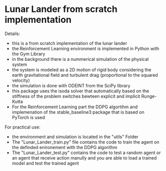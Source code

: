 # Lunar Lander from scratch implementation

Details:
- this is a from scratch implementation of the lunar lander
- the Reinforcement Learning environment is implemented in Python with the Gym Library
- in the background there is a nummerical simulation of the physical system 
- the system is modeled as a 2D motion of rigid body considering the earth gravitational field and turbulent drag (proportional to the squared velocity)
- the simulation is done with ODEINT from the SciPy library
- this package uses the isoda solver that automatically based on the stiffness of the problem switches bewteen explicit and implicit Runge-Kutta
- For the Reinforcement Learning part the DDPG algortihm and implemenation of the stable_baseline3 package that is based on PyTorch is used

For practical use: 
- the environment and simulation is located in the "utils" Folder
-  The "Lunar_Lander_train.py" file contains the code to train the agent on the definded enironement with the DDPG algorithm
-  The "Lunar_Lander_test.py" contains the code to test a random agent or an agent that receive action manully and you are able to load a trained model and test the trained agent 
